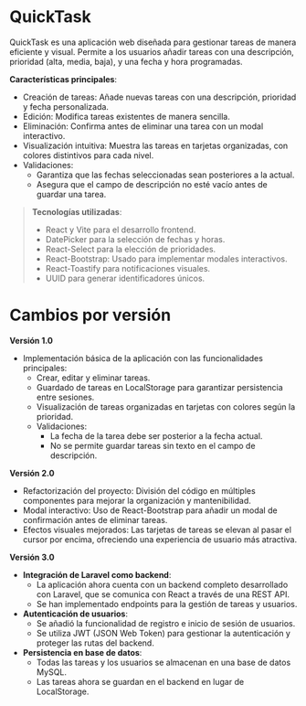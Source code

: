 # QuickTask
QuickTask es una aplicación web diseñada para gestionar tareas de manera eficiente y visual. Permite a los usuarios añadir tareas con una descripción, prioridad (alta, media, baja), y una fecha y hora programadas.

**Características principales**:

* Creación de tareas: Añade nuevas tareas con una descripción, prioridad y fecha personalizada.
* Edición: Modifica tareas existentes de manera sencilla.
* Eliminación: Confirma antes de eliminar una tarea con un modal interactivo.
* Visualización intuitiva: Muestra las tareas en tarjetas organizadas, con colores distintivos para cada nivel.
* Validaciones:
    - Garantiza que las fechas seleccionadas sean posteriores a la actual.
    - Asegura que el campo de descripción no esté vacío antes de guardar una tarea.

> **Tecnologías utilizadas**:
>
> * React y Vite para el desarrollo frontend.
> * DatePicker para la selección de fechas y horas.
> * React-Select para la elección de prioridades.
> * React-Bootstrap: Usado para implementar modales interactivos.
> * React-Toastify para notificaciones visuales.
> * UUID para generar identificadores únicos.  

# Cambios por versión

**Versión 1.0**

* Implementación básica de la aplicación con las funcionalidades principales:
    - Crear, editar y eliminar tareas.
    - Guardado de tareas en LocalStorage para garantizar persistencia entre sesiones.
    - Visualización de tareas organizadas en tarjetas con colores según la prioridad.
    - Validaciones:
        + La fecha de la tarea debe ser posterior a la fecha actual.
        + No se permite guardar tareas sin texto en el campo de descripción.

**Versión 2.0**

* Refactorización del proyecto: División del código en múltiples componentes para mejorar la organización y mantenibilidad.
* Modal interactivo: Uso de React-Bootstrap para añadir un modal de confirmación antes de eliminar tareas.
* Efectos visuales mejorados: Las tarjetas de tareas se elevan al pasar el cursor por encima, ofreciendo una experiencia de usuario más atractiva.


**Versión 3.0**

* **Integración de Laravel como backend**:
    - La aplicación ahora cuenta con un backend completo desarrollado con Laravel, que se comunica con React a través de una REST API.
    - Se han implementado endpoints para la gestión de tareas y usuarios.
* **Autenticación de usuarios**:
    - Se añadió la funcionalidad de registro e inicio de sesión de usuarios.
    - Se utiliza JWT (JSON Web Token) para gestionar la autenticación y proteger las rutas del backend.
* **Persistencia en base de datos**:
    - Todas las tareas y los usuarios se almacenan en una base de datos MySQL.
    - Las tareas ahora se guardan en el backend en lugar de LocalStorage.
 